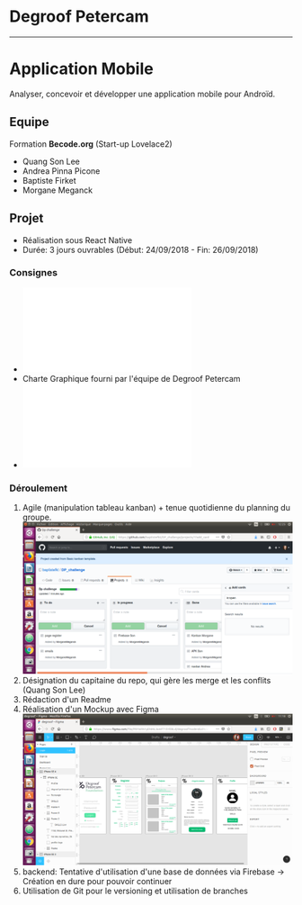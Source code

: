 # Degroof Petercam
___

# Application Mobile 

Analyser, concevoir et développer une application mobile pour Androïd.


## Equipe

Formation **Becode.org**  (Start-up Lovelace2)
* Quang Son Lee
* Andrea Pinna Picone
* Baptiste Firket
* Morgane Meganck


## Projet

* Réalisation sous React Native 
* Durée: 3 jours ouvrables (Début: 24/09/2018 - Fin: 26/09/2018)


### Consignes 

* ![Consignes](Becode28sept.pdf)
* Charte Graphique fourni par l'équipe de Degroof Petercam
* ![Synthèse du Challenge](DegroofPetercam-challenge2018.pdf)



### Déroulement

1. Agile (manipulation tableau kanban) + tenue quotidienne du planning du groupe.
![kanban](kanbandp.png)  
2. Désignation du capitaine du repo, qui gère les merge et les conflits (Quang Son Lee)
3. Rédaction d'un Readme
4. Réalisation d'un Mockup avec Figma ![Mockup](dpchal.png)
5. backend: Tentative d'utilisation d'une base de données via Firebase -> Création en dure pour pouvoir continuer
6. Utilisation de Git pour le versioning et utilisation de branches



